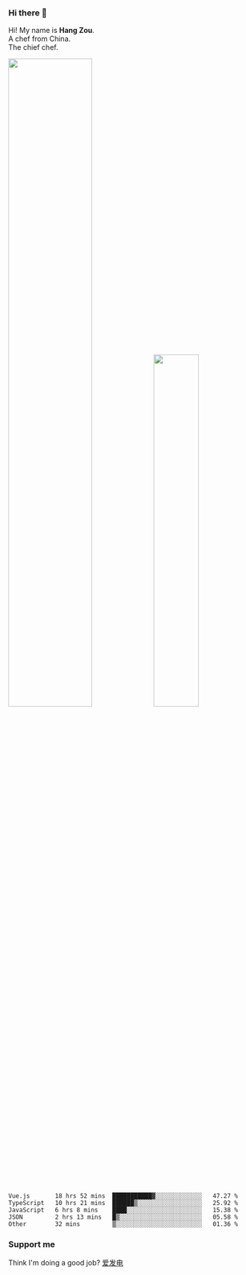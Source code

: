### Hi there 👋

Hi! My name is **Hang Zou**.  
A chef from China.  
The chief chef.

<img align="" width="57.5%" src="https://github-readme-stats.vercel.app/api?username=zouhangwithsweet&hide_title=true&hide_border=true&show_icons=true&include_all_commits=true&line_height=21" /><img align="" width="42.4%" src="https://github-readme-stats.vercel.app/api/top-langs/?username=zouhangwithsweet&hide_title=true&hide_border=true&layout=compact" />

<!--START_SECTION:waka-->

```text
Vue.js       18 hrs 52 mins  ███████████▓░░░░░░░░░░░░░   47.27 %
TypeScript   10 hrs 21 mins  ██████▒░░░░░░░░░░░░░░░░░░   25.92 %
JavaScript   6 hrs 8 mins    ████░░░░░░░░░░░░░░░░░░░░░   15.38 %
JSON         2 hrs 13 mins   █▒░░░░░░░░░░░░░░░░░░░░░░░   05.58 %
Other        32 mins         ▒░░░░░░░░░░░░░░░░░░░░░░░░   01.36 %
```

<!--END_SECTION:waka-->

### Support me

Think I'm doing a good job? [爱发电](https://afdian.net/@zouhangsweet)

